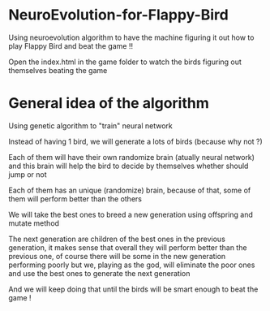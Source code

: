 # NeuroEvolution-for-Flappy-Bird
Using neuroevolution algorithm to have the machine figuring it out how to play Flappy Bird and beat the game !!

Open the index.html in the game folder to watch the birds figuring out themselves beating the game

# General idea of the algorithm

Using genetic algorithm to "train" neural network

Instead of having 1 bird, we will generate a lots of birds (because why not ?)

Each of them will have their own randomize brain (atually neural network) and this brain will help the bird to decide by themselves whether should jump or not

Each of them has an unique (randomize) brain, because of that, some of them will perform better than the others

We will take the best ones to breed a new generation using offspring and mutate method

The next generation are children of the best ones in the previous generation, it makes sense that overall they will perform better than the previous one, of course there will be some in the new generation performing poorly but we, playing as the god, will eliminate the poor ones and use the best ones to generate the next generation

And we will keep doing that until the birds will be smart enough to beat the game !
